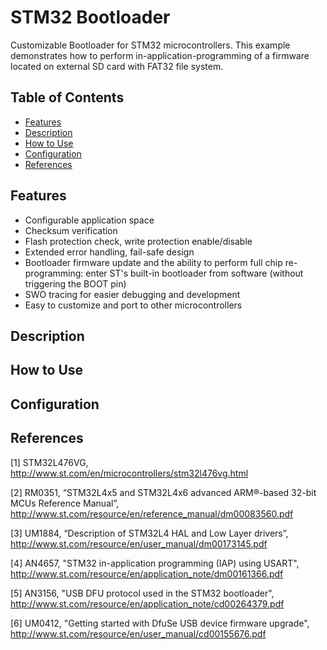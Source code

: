 # STM32 Bootloader
Customizable Bootloader for STM32 microcontrollers. This example demonstrates how to perform in-application-programming of a firmware located on external SD card with FAT32 file system.

## Table of Contents
- [Features](#features)
- [Description](#description)
- [How to Use](#how-to-use)
- [Configuration](#configuration)
- [References](#references)

## Features
- Configurable application space
- Checksum verification
- Flash protection check, write protection enable/disable
- Extended error handling, fail-safe design
- Bootloader firmware update and the ability to perform full chip re-programming: enter ST's built-in bootloader from software (without triggering the BOOT pin)
- SWO tracing for easier debugging and development
- Easy to customize and port to other microcontrollers

## Description

## How to Use

## Configuration

## References
[1] STM32L476VG, http://www.st.com/en/microcontrollers/stm32l476vg.html

[2] RM0351, “STM32L4x5 and STM32L4x6 advanced ARM®-based 32-bit MCUs Reference Manual”, http://www.st.com/resource/en/reference_manual/dm00083560.pdf

[3] UM1884, “Description of STM32L4 HAL and Low Layer drivers”, http://www.st.com/resource/en/user_manual/dm00173145.pdf

[4] AN4657, "STM32 in-application programming (IAP) using USART", http://www.st.com/resource/en/application_note/dm00161366.pdf

[5] AN3156, "USB DFU protocol used in the STM32 bootloader", http://www.st.com/resource/en/application_note/cd00264379.pdf

[6] UM0412, "Getting started with DfuSe USB device firmware upgrade", http://www.st.com/resource/en/user_manual/cd00155676.pdf
